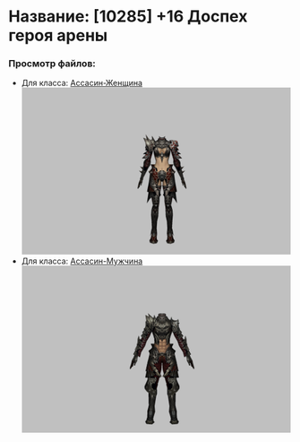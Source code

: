 # Название: [10285] +16 Доспех героя арены

### Просмотр файлов:
- Для класса: [Ассасин-Женщина](Ассасин-Женщина)
![p070031.png](Ассасин-Женщина/p070031.png)
- Для класса: [Ассасин-Мужчина](Ассасин-Мужчина)
![p060031.png](Ассасин-Мужчина/p060031.png)
